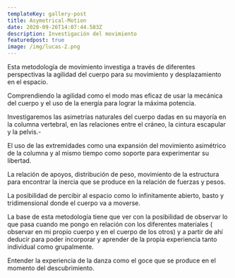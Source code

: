 ```yaml
---
templateKey: gallery-post
title: Asymetrical-Motion
date: 2020-09-26T14:07:44.583Z
description: Investigación del movimiento
featuredpost: true
image: /img/lucas-2.png
---
```


Esta metodología de movimiento investiga a través de diferentes perspectivas la agilidad del cuerpo para su movimiento y desplazamiento en el espacio.

Comprendiendo la agilidad como el modo mas eficaz de usar la mecánica del cuerpo y el uso de la energía para lograr la máxima potencia.

Investigaremos las asimetrías naturales del cuerpo dadas en su mayoría en la columna vertebral, en las relaciones entre el cráneo, la cintura escapular y la pelvis.-

El uso de las extremidades como una expansión del movimiento asimétrico de la columna y al mismo tiempo como soporte para experimentar su libertad.

La relación de apoyos, distribución de peso, movimiento de la estructura para encontrar la inercia que se produce en la relación de fuerzas y pesos.

La posibilidad de percibir al espacio como lo infinitamente abierto, basto y tridimensional donde el cuerpo va a moverse.

La base de esta metodología tiene que ver con la posibilidad de observar lo que pasa cuando me pongo en relación con los diferentes materiales ( observar en mi propio cuerpo y en el cuerpo de los otros) y a partir de ahí deducir para poder incorporar y aprender de la propia experiencia tanto individual como grupalmente.

Entender la experiencia de la danza como el goce que se produce en el momento del descubrimiento.
